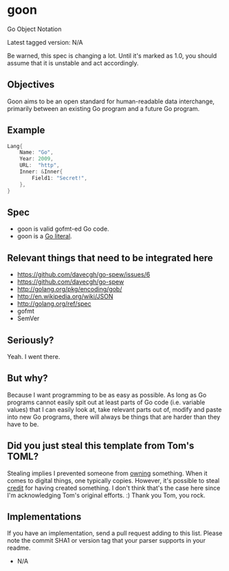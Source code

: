 goon
====

Go Object Notation

Latest tagged version: N/A

Be warned, this spec is changing a lot. Until it's marked as 1.0, you should assume that it is unstable and act accordingly.

Objectives
----------

Goon aims to be an open standard for human-readable data interchange, primarily between an existing Go program and a future Go program.

Example
-------

```go
Lang{
    Name: "Go",
    Year: 2009,
    URL:  "http",
    Inner: &Inner{
        Field1: "Secret!",
    },
}
```

Spec
----

* goon is valid gofmt-ed Go code.
* goon is a [Go literal](http://golang.org/ref/spec#Literal).

Relevant things that need to be integrated here
-----------------------------------------------

- https://github.com/davecgh/go-spew/issues/6
- https://github.com/davecgh/go-spew
- http://golang.org/pkg/encoding/gob/
- http://en.wikipedia.org/wiki/JSON
- http://golang.org/ref/spec
- gofmt
- SemVer

Seriously?
----------

Yeah. I went there.

But why?
--------

Because I want programming to be as easy as possible. As long as Go programs cannot easily spit out at least parts of Go code (i.e. variable values) that I can easily look at, take relevant parts out of, modify and paste into new Go programs, there will always be things that are harder than they have to be.

Did you just steal this template from Tom's TOML?
-------------------------------------------------

Stealing implies I prevented someone from [owning](https://twitter.com/shurcooL/status/266294572949327872) something. When it comes to digital things, one typically copies. However, it's possible to steal [credit](https://twitter.com/shurcooL/status/266294965053820928) for having created something. I don't think that's the case here since I'm acknowledging Tom's original efforts. :) Thank you Tom, you rock.

Implementations
---------------

If you have an implementation, send a pull request adding to this list. Please note the commit SHA1 or version tag that your parser supports in your readme.

- N/A
